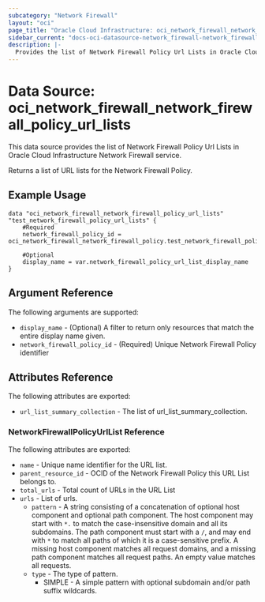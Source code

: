 ```yaml
---
subcategory: "Network Firewall"
layout: "oci"
page_title: "Oracle Cloud Infrastructure: oci_network_firewall_network_firewall_policy_url_lists"
sidebar_current: "docs-oci-datasource-network_firewall-network_firewall_policy_url_lists"
description: |-
  Provides the list of Network Firewall Policy Url Lists in Oracle Cloud Infrastructure Network Firewall service
---
```


# Data Source: oci_network_firewall_network_firewall_policy_url_lists
This data source provides the list of Network Firewall Policy Url Lists in Oracle Cloud Infrastructure Network Firewall service.

Returns a list of URL lists for the Network Firewall Policy.


## Example Usage

```hcl
data "oci_network_firewall_network_firewall_policy_url_lists" "test_network_firewall_policy_url_lists" {
	#Required
	network_firewall_policy_id = oci_network_firewall_network_firewall_policy.test_network_firewall_policy.id

	#Optional
	display_name = var.network_firewall_policy_url_list_display_name
}
```

## Argument Reference

The following arguments are supported:

* `display_name` - (Optional) A filter to return only resources that match the entire display name given.
* `network_firewall_policy_id` - (Required) Unique Network Firewall Policy identifier


## Attributes Reference

The following attributes are exported:

* `url_list_summary_collection` - The list of url_list_summary_collection.

### NetworkFirewallPolicyUrlList Reference

The following attributes are exported:

* `name` - Unique name identifier for the URL list.
* `parent_resource_id` - OCID of the Network Firewall Policy this URL List belongs to.
* `total_urls` - Total count of URLs in the URL List
* `urls` - List of urls.
	* `pattern` - A string consisting of a concatenation of optional host component and optional path component. The host component may start with `*.` to match the case-insensitive domain and all its subdomains. The path component must start with a `/`, and may end with `*` to match all paths of which it is a case-sensitive prefix. A missing host component matches all request domains, and a missing path component matches all request paths. An empty value matches all requests. 
	* `type` - The type of pattern.
		* SIMPLE - A simple pattern with optional subdomain and/or path suffix wildcards. 

